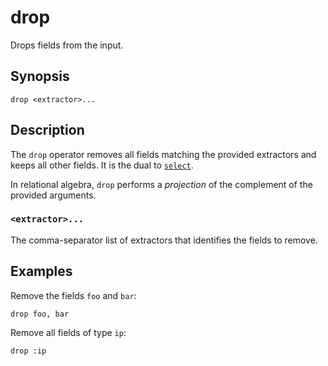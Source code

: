 # drop

Drops fields from the input.

## Synopsis

```
drop <extractor>...
```

## Description

The `drop` operator removes all fields matching the provided extractors and
keeps all other fields. It is the dual to [`select`](select.md).

In relational algebra, `drop` performs a *projection* of the complement of the
provided arguments.

### `<extractor>...`

The comma-separator list of extractors that identifies the fields to remove.

## Examples

Remove the fields `foo` and `bar`:

```
drop foo, bar
```

Remove all fields of type `ip`:

```
drop :ip
```
